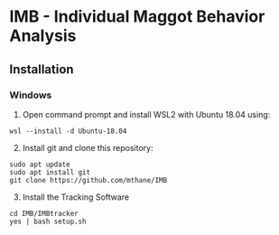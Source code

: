 # IMB - Individual Maggot Behavior Analysis

## Installation
### Windows

1. Open command prompt and install WSL2 with Ubuntu 18.04 using:
```
wsl --install -d Ubuntu-18.04
```
2. Install git and clone this repository:
```
sudo apt update
sudo apt install git
git clone https://github.com/mthane/IMB
```
3. Install the Tracking Software

```
cd IMB/IMBtracker
yes | bash setup.sh
```

